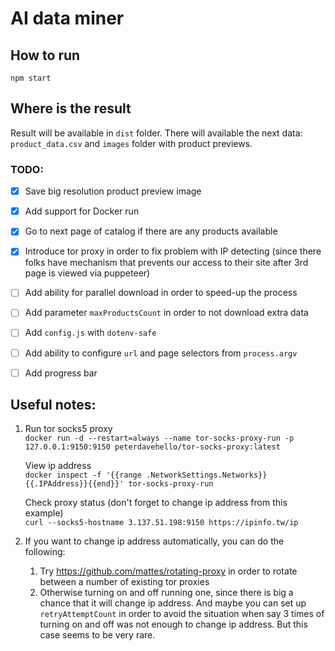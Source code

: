 # AI data miner

## How to run
```
npm start
```

## Where is the result

Result will be available in `dist` folder.
There will available the next data: `product_data.csv` and `images` folder with product previews.

### TODO:
- [x] Save big resolution product preview image

- [x] Add support for Docker run
  
- [x] Go to next page of catalog if there are any products available
 
- [x] Introduce tor proxy in order to fix problem with IP detecting
(since there folks have mechanism that prevents our access to their site after 3rd page is viewed via puppeteer)
   
- [ ] Add ability for parallel download in order to speed-up the process

- [ ] Add parameter `maxProductsCount` in order to not download extra data

- [ ] Add `config.js` with `dotenv-safe`

- [ ] Add ability to configure `url` and page selectors from `process.argv`

- [ ] Add progress bar

## Useful notes:

1. Run tor socks5 proxy <br>
    `docker run -d --restart=always --name tor-socks-proxy-run -p 127.0.0.1:9150:9150 peterdavehello/tor-socks-proxy:latest`

   View ip address <br>
   `docker inspect -f '{{range .NetworkSettings.Networks}}{{.IPAddress}}{{end}}' tor-socks-proxy-run`

   Check proxy status (don't forget to change ip address from this example) <br>
   `curl --socks5-hostname 3.137.51.198:9150 https://ipinfo.tw/ip`

2. If you want to change ip address automatically, you can do the following:
    1) Try https://github.com/mattes/rotating-proxy in order to rotate between a number of existing tor proxies
    2) Otherwise turning on and off running one, since there is big a chance that it will change ip address. And maybe you can set up `retryAttemptCount` in order to avoid the situation when say 3 times of turning on and off was not enough to change ip address. But this case seems to be very rare.
